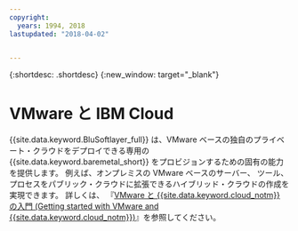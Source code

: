 ```yaml
---
copyright:
  years: 1994, 2018
lastupdated: "2018-04-02"


---
```


{:shortdesc: .shortdesc}
{:new_window: target="_blank"}

# VMware と IBM Cloud

{{site.data.keyword.BluSoftlayer_full}} は、VMware ベースの独自のプライベート・クラウドをデプロイできる専用の
{{site.data.keyword.baremetal_short}} をプロビジョンするための固有の能力を提供します。 例えば、オンプレミスの VMware ベースのサーバー、
ツール、プロセスをパブリック・クラウドに拡張できるハイブリッド・クラウドの作成を実現できます。 詳しくは、
『[VMware と {{site.data.keyword.cloud_notm}} の入門 (Getting started with VMware and {{site.data.keyword.cloud_notm}})](/docs/infrastructure/vmware/vmware_index.html)』を参照してください。
